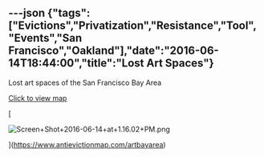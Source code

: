 ---json
{"tags":["Evictions","Privatization","Resistance","Tool","Events","San Francisco","Oakland"],"date":"2016-06-14T18:44:00","title":"Lost Art Spaces"}
---

Lost art spaces of the San Francisco Bay Area

[Click to view map](https://www.antievictionmap.com/artbayarea)

[

![Screen+Shot+2016-06-14+at+1.16.02+PM.png](https://images.squarespace-cdn.com/content/v1/52b7d7a6e4b0b3e376ac8ea2/1514058268195-ABC7HM486SXXS1S2B4ZM/ke17ZwdGBToddI8pDm48kOp5KoeUbiTF_jEwxxIn5H5Zw-zPPgdn4jUwVcJE1ZvWQUxwkmyExglNqGp0IvTJZamWLI2zvYWH8K3-s_4yszcp2ryTI0HqTOaaUohrI8PIyhqx_paxncvIJU2VlTostgDM6vE6zcwSscd-DrgX5q8/Screen%2BShot%2B2016-06-14%2Bat%2B1.16.02%2BPM.png)

](https://www.antievictionmap.com/artbayarea)